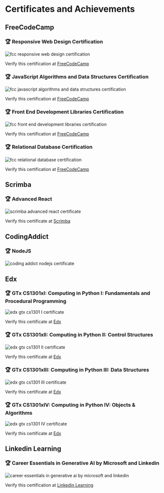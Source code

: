 # Certificates and Achievements

## FreeCodeCamp

### 🏆 Responsive Web Design Certification

<img src="./certificates/fcc-responsive-web-design-certification.png" alt="fcc responsive web design certification" />

Verify this certification at [FreeCodeCamp](https://www.freecodecamp.org/certification/zun-liang/responsive-web-design)

### 🏆 JavaScript Algorithms and Data Structures Certification

<img src="./certificates/fcc-javascript-algorithms-and-data-structures-certification.png" alt="fcc javascript algorithms and data structures certification" />

Verify this certification at [FreeCodeCamp](https://www.freecodecamp.org/certification/zun-liang/javascript-algorithms-and-data-structures)

### 🏆 Front End Development Libraries Certification

<img src="./certificates/fcc-front-end-development-libraries-certification.png" alt="fcc front end development libraries certification" />

Verify this certification at [FreeCodeCamp](https://www.freecodecamp.org/certification/zun-liang/front-end-development-libraries)

### 🏆 Relational Database Certification

<img src="./certificates/fcc-relational-database-certification.png" alt="fcc relational database certification" />

Verify this certification at [FreeCodeCamp](https://www.freecodecamp.org/certification/zun-liang/relational-database-v8)

## Scrimba

### 🏆 Advanced React

<img src="./certificates/scrimba-advanced-react-certificate.png" alt="scrimba advanced react certificate" />

Verify this certificate at [Scrimba](https://scrimba.com/certificate/u9enxdu5/greact)

## CodingAddict

### 🏆 NodeJS

<img src="./certificates/ca-nodejs-certificate.png" alt="coding addict nodejs certificate" />

## Edx

### 🏆 GTx CS1301xI: Computing in Python I: Fundamentals and Procedural Programming

<img src="./certificates/edx-gtx-cs1301-I.png" alt="edx gtx cs1301 I certificate" />

Verify this certificate at [Edx](https://courses.edx.org/certificates/7a07c00ef011460f9a7bd114f30531d5?_gl=1*1pxcxj5*_gcl_au*MTcyMjA1NzM1OC4xNzMwOTE4OTI1*_ga*MTc2MjMyNTY4Mi4xNzMwOTE4OTI1*_ga_D3KS4KMDT0*MTczODY4OTg3MS40MC4xLjE3Mzg2OTAxMTAuNTkuMC4w)

### 🏆 GTx CS1301xII: Computing in Python II: Control Structures

<img src="./certificates/edx-gtx-cs1301-II.png" alt="edx gtx cs1301 II certificate" />

Verify this certificate at [Edx](https://courses.edx.org/certificates/6c608f372f3f4a53a5b0c46f311624ff?_gl=1*1kj7roz*_gcl_au*MTIyMTQxNjg4NS4xNzM4Nzk4ODQ5*_ga*MTc2MjMyNTY4Mi4xNzMwOTE4OTI1*_ga_D3KS4KMDT0*MTc0MTg5MTU3OC45MS4xLjE3NDE4OTMwNTMuNjAuMC4w)

### 🏆 GTx CS1301xIII: Computing in Python III: Data Structures

<img src="./certificates/edx-gtx-cs1301-III.png" alt="edx gtx cs1301 III certificate" />

Verify this certificate at [Edx](https://courses.edx.org/certificates/72ac93106f944e78baa0a874bcd007eb?_gl=1*11kqmct*_gcl_au*MTIyMTQxNjg4NS4xNzM4Nzk4ODQ5*_ga*MTc2MjMyNTY4Mi4xNzMwOTE4OTI1*_ga_D3KS4KMDT0*czE3NDYyODYwMDQkbzE2NiRnMSR0MTc0NjI4NzAwMiRqMzgkbDAkaDA.)

### 🏆 GTx CS1301xIV: Computing in Python IV: Objects & Algorithms

<img src="./certificates/edx-gtx-cs1301-IV.png" alt="edx gtx cs1301 IV certificate" />

Verify this certificate at [Edx](https://courses.edx.org/certificates/4738915d71b04eaca0a3867db5b29c10?_gl=1*w6s2bf*_gcl_au*MTg0NTE5NjQ2LjE3NDY1Nzk1MTI.*_ga*MTc2MjMyNTY4Mi4xNzMwOTE4OTI1*_ga_D3KS4KMDT0*czE3NDc3ODEwNjEkbzE5NCRnMSR0MTc0Nzc4MjI1NCRqNDkkbDAkaDAkZC1IYzFTc2VEcXFraTJXWXhTaWhFajJlVF85OHVMdE16OXc.)

## Linkedin Learning

### 🏆 Career Essentials in Generative AI by Microsoft and Linkedin

<img src="./certificates/linkedin-learning-generative-ai-certificate.png" alt="career essentials in generative ai by microsoft and linkedin" />

Verify this certification at [Linkedin Learning](https://www.linkedin.com/learning/certificates/3bca94f0d7d422424959625d39c58b2dfc16d25cba7f083ea23390185ba2527c)
